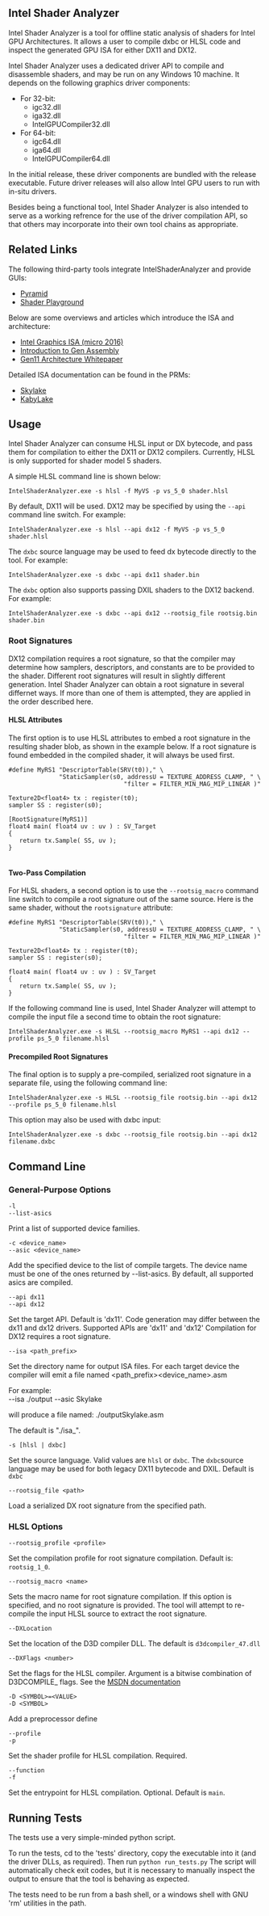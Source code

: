 
## Intel Shader Analyzer
Intel Shader Analyzer is a tool for offline static analysis of shaders for Intel GPU Architectures.  It allows a user to compile dxbc or HLSL code and inspect the generated GPU ISA for either DX11 and DX12.   

Intel Shader Analyzer uses a dedicated driver API to compile and disassemble shaders, and may be run on any Windows 10 machine.  It depends on the following graphics driver components:
   * For 32-bit:
        * igc32.dll
        * iga32.dll
        * IntelGPUCompiler32.dll
   * For 64-bit:
        * igc64.dll
        * iga64.dll
        * IntelGPUCompiler64.dll


In the initial release, these driver components are bundled with the release executable.  Future driver releases will also allow Intel GPU users to run with in-situ drivers.

Besides being a functional tool, Intel Shader Analyzer is also intended to serve as a working refrence for the use of the driver compilation API, so that others may incorporate into their own tool chains as appropriate.

## Related Links

The following third-party tools integrate IntelShaderAnalyzer and provide GUIs:
* [Pyramid](https://github.com/jbarczak/pyramid)
* [Shader Playground](http://shader-playground.timjones.io/)

Below are some overviews and articles which introduce the ISA and architecture:
* [Intel Graphics ISA (micro 2016)](https://software.intel.com/sites/default/files/managed/89/92/micro-2016-ISA-tutorial.pdf)
* [Introduction to Gen Assembly](https://software.intel.com/en-us/articles/introduction-to-gen-assembly)
* [Gen11 Architecture Whitepaper](https://software.intel.com/sites/default/files/managed/db/88/The-Architecture-of-Intel-Processor-Graphics-Gen11_R1new.pdf)

Detailed ISA documentation can be found in the PRMs:
* [Skylake](https://01.org/sites/default/files/documentation/intel-gfx-prm-osrc-skl-vol07-3d_media_gpgpu.pdf)
* [KabyLake](https://01.org/sites/default/files/documentation/intel-gfx-prm-osrc-kbl-vol07-3d_media_gpgpu.pdf)


## Usage

Intel Shader Analyzer can consume HLSL input or DX bytecode, and pass them for compilation to either the DX11 or DX12 compilers.  Currently, HLSL is only supported for shader model 5 shaders.  

A simple HLSL command line is shown below:

    IntelShaderAnalyzer.exe -s hlsl -f MyVS -p vs_5_0 shader.hlsl

By default, DX11 will be used.  DX12 may be specified by using the `--api` command line switch.  For example:

    IntelShaderAnalyzer.exe -s hlsl --api dx12 -f MyVS -p vs_5_0 shader.hlsl

The `dxbc` source language may be used to feed dx bytecode directly to the tool.  For example:

    IntelShaderAnalyzer.exe -s dxbc --api dx11 shader.bin

 The `dxbc` option also supports passing DXIL shaders to the DX12 backend.  For example:
 
    IntelShaderAnalyzer.exe -s dxbc --api dx12 --rootsig_file rootsig.bin shader.bin

### Root Signatures

DX12 compilation requires a root signature, so that the compiler may determine how samplers, descriptors, and constants are to be provided to the shader.  Different root signatures will result in slightly different generation.   Intel Shader Analyzer can obtain a root signature in several differnet ways.  If more than one of them is attempted, they are applied in the order described here.

#### HLSL Attributes

The first option is to use HLSL attributes to embed a root signature in the resulting shader blob, as shown in the example below.  If a root signature is found embedded in the compiled shader, it will always be used first.  
    
```
#define MyRS1 "DescriptorTable(SRV(t0))," \
              "StaticSampler(s0, addressU = TEXTURE_ADDRESS_CLAMP, " \
                                "filter = FILTER_MIN_MAG_MIP_LINEAR )"
                                 
Texture2D<float4> tx : register(t0);
sampler SS : register(s0);

[RootSignature(MyRS1)]
float4 main( float4 uv : uv ) : SV_Target
{
   return tx.Sample( SS, uv );
}


```

#### Two-Pass Compilation

For HLSL shaders, a second option is to use the `--rootsig_macro` command line switch to compile a root signature out of the same source.   Here is the same shader, without the `rootsignature` attribute:

```
#define MyRS1 "DescriptorTable(SRV(t0))," \
              "StaticSampler(s0, addressU = TEXTURE_ADDRESS_CLAMP, " \
                                "filter = FILTER_MIN_MAG_MIP_LINEAR )"
                                 
Texture2D<float4> tx : register(t0);
sampler SS : register(s0);

float4 main( float4 uv : uv ) : SV_Target
{
   return tx.Sample( SS, uv );
}
```

If the following command line is used, Intel Shader Analyzer will attempt to compile the input file a second time to obtain the root signature:

    IntelShaderAnalyzer.exe -s HLSL --rootsig_macro MyRS1 --api dx12 --profile ps_5_0 filename.hlsl


#### Precompiled Root Signatures

The final option is to supply a pre-compiled, serialized root signature in a separate file, using the following command line:

    IntelShaderAnalyzer.exe -s HLSL --rootsig_file rootsig.bin --api dx12 --profile ps_5_0 filename.hlsl

This option may also be used with dxbc input:

    IntelShaderAnalyzer.exe -s dxbc --rootsig_file rootsig.bin --api dx12 filename.dxbc

## Command Line


### General-Purpose Options

    -l
    --list-asics

Print a list of supported device families.


    -c <device_name>
    --asic <device_name>

Add the specified device to the list of compile targets.   The device name must be one of the ones returned by --list-asics.  By default, all supported asics are compiled.

    --api dx11
    --api dx12

Set the target API.  Default is 'dx11'.  Code generation may differ between the dx11 and dx12 drivers.  Supported APIs are 'dx11' and 'dx12'  Compilation for DX12 requires a root signature.  

    --isa <path_prefix>

Set the directory name for output ISA files.   For each target device the compiler will emit a file named <path_prefix><device_name>.asm

For example:  
    --isa ./output   --asic Skylake   
        
will produce a file named:  ./outputSkylake.asm

The default is "./isa_".

    -s [hlsl | dxbc]

Set the source language.  Valid values are `hlsl` or `dxbc`.   The `dxbc`source language may be used for both legacy DX11 bytecode and DXIL.  Default is `dxbc`

    --rootsig_file <path>

Load a serialized DX root signature from the specified path.


### HLSL Options

    --rootsig_profile <profile>

Set the compilation profile for root signature compilation.  Default is:  `rootsig_1_0`.

    --rootsig_macro <name>

Sets the macro name for root signature compilation.  If this option is specified, and no root signature is provided.  The tool will attempt to re-compile the input HLSL source to extract the root signature.
     
    --DXLocation

Set the location of the D3D compiler DLL.  The default is `d3dcompiler_47.dll`

    --DXFlags <number>

Set the flags for the HLSL compiler.  Argument is a bitwise combination of D3DCOMPILE_ flags.  See the [MSDN documentation](https://docs.microsoft.com/en-us/windows/desktop/direct3dhlsl/d3dcompile-constants)

    -D <SYMBOL>=<VALUE>
    -D <SYMBOL>

Add a preprocessor define

    --profile
    -p

Set the shader profile for HLSL compilation.  Required.

    --function
    -f

Set the entrypoint for HLSL compilation.  Optional.  Default is `main`.


## Running Tests

The tests use a very simple-minded python script.  

To run the tests, cd to the 'tests' directory, copy the executable into it (and the driver DLLs, as required).  Then run `python run_tests.py`
The script will automatically check exit codes, but it is necessary to manually inspect the output to ensure that the tool is behaving as expected.

The tests need to be run from a bash shell, or a windows shell with GNU 'rm' utilities in the path.
